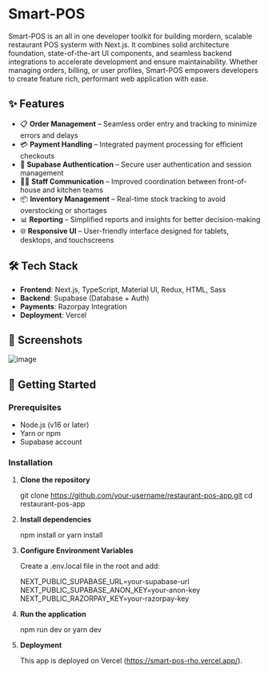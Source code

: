 # Smart-POS
Smart-POS is an all in one developer toolkit for building mordern, scalable restaurant POS systerm with Next.js. It combines solid architecture foundation, state-of-the-art UI components, and seamless backend integrations to accelerate development and ensure maintainability. Whether managing orders, billing, or user profiles, Smart-POS empowers developers to create feature rich, performant web application with ease.

## ✨ Features

- 📋 **Order Management** – Seamless order entry and tracking to minimize errors and delays
- 💳 **Payment Handling** – Integrated payment processing for efficient checkouts
- 🔗 **Supabase Authentication** – Secure user authentication and session management
- 👨‍🍳 **Staff Communication** – Improved coordination between front-of-house and kitchen teams
- 📦 **Inventory Management** – Real-time stock tracking to avoid overstocking or shortages
- 📊 **Reporting** – Simplified reports and insights for better decision-making
- 🌐 **Responsive UI** – User-friendly interface designed for tablets, desktops, and touchscreens

## 🛠️ Tech Stack

- **Frontend**: Next.js, TypeScript, Material UI, Redux, HTML, Sass
- **Backend**: Supabase (Database + Auth)
- **Payments**: Razorpay Integration
- **Deployment**: Vercel

## 📸 Screenshots

![image](https://github.com/user-attachments/assets/8c0691a2-4e35-4a80-8c9a-33ea33fa4539)


## 🚀 Getting Started

### Prerequisites

- Node.js (v16 or later)
- Yarn or npm
- Supabase account

### Installation

1. **Clone the repository**

      git clone https://github.com/your-username/restaurant-pos-app.git
      cd restaurant-pos-app

2. **Install dependencies**

      npm install
       or
      yarn install

3. **Configure Environment Variables**

      Create a .env.local file in the root and add:
      
      NEXT_PUBLIC_SUPABASE_URL=your-supabase-url
      NEXT_PUBLIC_SUPABASE_ANON_KEY=your-anon-key
      NEXT_PUBLIC_RAZORPAY_KEY=your-razorpay-key

4. **Run the application**
  
      npm run dev
       or
      yarn dev

5. **Deployment**

      This app is deployed on Vercel (https://smart-pos-rho.vercel.app/).
